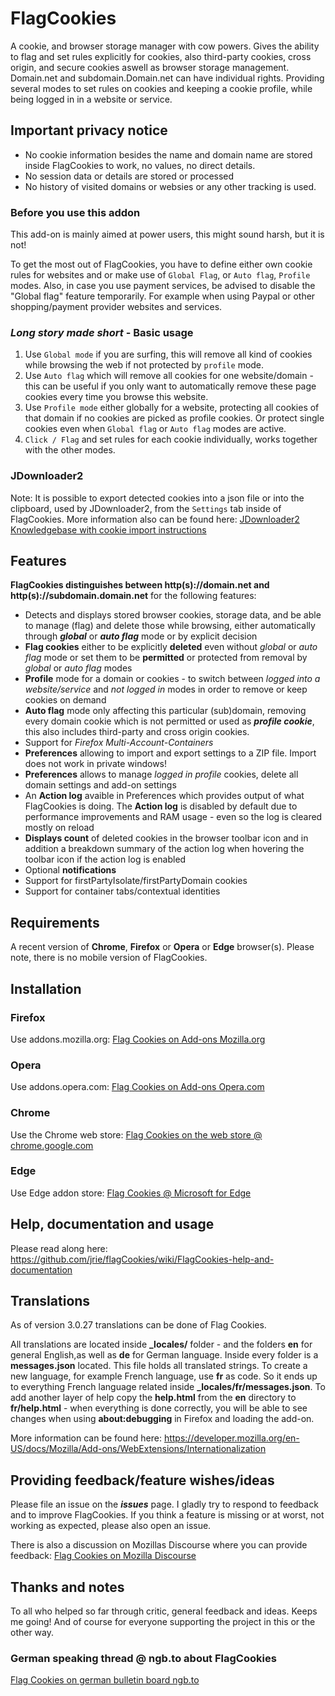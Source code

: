 # FlagCookies

A cookie, and browser storage manager with cow powers.
Gives the ability to flag and set rules explicitly for cookies, also third-party cookies, cross origin, and secure cookies aswell as browser storage management.
Domain.net and subdomain.Domain.net can have individual rights. Providing several modes to set rules on cookies and keeping a cookie profile, while being logged in in a website or service.

## Important privacy notice
- No cookie information besides the name and domain name are stored inside FlagCookies to work, no values, no direct details.
- No session data or details are stored or processed
- No history of visited domains or websies or any other tracking is used.

### Before you use this addon
This add-on is mainly aimed at power users, this might sound harsh, but it is not!

To get the most out of FlagCookies, you have to define either own cookie rules for websites and or make use of `Global Flag`, or `Auto flag`, `Profile` modes.
Also, in case you use payment services, be advised to disable the "Global flag" feature temporarily. For example when using Paypal or other shopping/payment provider websites and services.

### *Long story made short* - Basic usage
1) Use `Global mode` if you are surfing, this will remove all kind of cookies while browsing the web if not protected by `profile` mode.
2) Use `Auto flag` which will remove all cookies for one website/domain - this can be useful if you only want to automatically remove these page cookies every time you browse this website.
3) Use `Profile mode` either globally for a website, protecting all cookies of that domain if no cookies are picked as profile cookies. Or protect single cookies even when `Global flag` or `Auto flag` modes are active.
4) `Click / Flag` and set rules for each cookie individually, works together with the other modes.

### JDownloader2
Note: It is possible to export detected cookies into a json file or into the clipboard, used by JDownloader2, from the `Settings` tab inside of FlagCookies.
More information also can be found here: [JDownloader2 Knowledgebase with cookie import instructions](https://support.jdownloader.org/Knowledgebase/Article/View/account-cookie-login-instructions)

## Features

**FlagCookies distinguishes between http(s)://domain.net and http(s)://subdomain.domain.net** for the following features:

* Detects and displays stored browser cookies, storage data, and be able to manage (flag) and delete those while browsing, either automatically through ***global*** or ***auto flag*** mode or by explicit decision
* **Flag cookies** either to be explicitly **deleted** even without *global* or *auto flag* mode or set them to be **permitted** or protected from removal by *global* or *auto flag* modes
* **Profile** mode for a domain or cookies - to switch between *logged into a website/service* and *not logged in* modes in order to remove or keep cookies on demand
* **Auto flag** mode only affecting this particular (sub)domain, removing every domain cookie which is not permitted or used as ***profile cookie***, this also includes third-party and cross origin cookies.
* Support for *Firefox Multi-Account-Containers*
* **Preferences** allowing to import and export settings to a ZIP file. Import does not work in private windows!
* **Preferences** allows to manage *logged in profile* cookies, delete all domain settings and add-on settings
* An **Action log** avaible in Preferences which provides output of what FlagCookies is doing. The **Action log** is disabled by default due to performance improvements and RAM usage - even so the log is cleared mostly on reload
* **Displays count** of deleted cookies in the browser toolbar icon and in addition a breakdown summary of the action log when hovering the toolbar icon if the action log is enabled
* Optional **notifications**
* Support for firstPartyIsolate/firstPartyDomain cookies
* Support for container tabs/contextual identities

## Requirements

A recent version of **Chrome**, **Firefox** or **Opera** or **Edge** browser(s). Please note, there is no mobile version of FlagCookies.


## Installation

### Firefox
Use addons.mozilla.org: [Flag Cookies on Add-ons Mozilla.org](https://addons.mozilla.org/en-US/firefox/addon/flag-cookies/)

### Opera
Use addons.opera.com: [Flag Cookies on Add-ons Opera.com](https://addons.opera.com/en/extensions/details/flag-cookies/) 

### Chrome
Use the Chrome web store: [Flag Cookies on the web store @ chrome.google.com](https://chrome.google.com/webstore/detail/flag-cookies/phcaemipbgodliopfijmcmlbdhpkbndb) 

### Edge
Use Edge addon store: [Flag Cookies @ Microsoft for Edge](https://microsoftedge.microsoft.com/addons/detail/flag-cookies/jonbmefahinfgmdoedhahcohlbmonhkb)

## Help, documentation and usage
Please read along here: https://github.com/jrie/flagCookies/wiki/FlagCookies-help-and-documentation

## Translations
As of version 3.0.27 translations can be done of Flag Cookies.

All translations are located inside **\_locales/** folder - and the folders **en** for general English,as well as **de** for German language. Inside every folder is a **messages.json** located. This file holds all translated strings.
To create a new language, for example French language, use **fr** as code. So it ends up to everything French language related inside **\_locales/fr/messages.json**. To add another layer of help copy the **help.html** from the **en** directory to **fr/help.html** - when everything is done correctly, you will be able to see changes when using **about:debugging** in Firefox and loading the add-on.


More information can be found here: https://developer.mozilla.org/en-US/docs/Mozilla/Add-ons/WebExtensions/Internationalization

## Providing feedback/feature wishes/ideas
Please file an issue on the ***issues*** page. I gladly try to respond to feedback and to improve FlagCookies. If you think a feature is missing or at worst, not working as expected, please also open an issue.

There is also a discussion on Mozillas Discourse where you can provide feedback: [Flag Cookies on Mozilla Discourse](https://discourse.mozilla.org/t/support-flag-cookies-flagcookies-a-new-not-yet-another-cookie-cleaner-manager/31220)

## Thanks and notes

To all who helped so far through critic, general feedback and ideas. Keeps me going!
And of course for everyone supporting the project in this or the other way.

### German speaking thread @ ngb.to about FlagCookies
[Flag Cookies on german bulletin board ngb.to](https://ngb.to/threads/32496-Firefox-Addon-FlagCookies)

